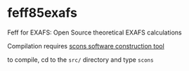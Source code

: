 feff85exafs
===========

Feff for EXAFS: Open Source theoretical EXAFS calculations

Compilation requires [scons software construction tool](http://www.scons.org/)

to compile, cd to the `src/` directory and type `scons`
